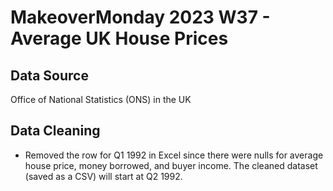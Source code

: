 # MakeoverMonday 2023 W37 - Average UK House Prices

## Data Source

Office of National Statistics (ONS) in the UK

## Data Cleaning

-  Removed the row for Q1 1992 in Excel since there were nulls for average house price, money borrowed, and buyer income. The cleaned dataset (saved as a CSV) will start at Q2 1992.
